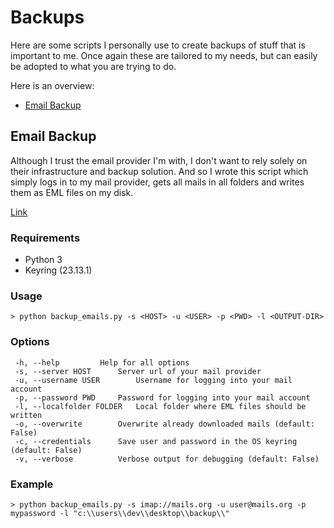 # Backups
Here are some scripts I personally use to create backups of stuff that is important to me.
Once again these are tailored to my needs, but can easily be adopted to what you are trying to do.

Here is an overview:

 - [Email Backup](#email-backup)

## Email Backup
Although I trust the email provider I'm with, I don't want to rely solely on their infrastructure and backup solution.
And so I wrote this script which simply logs in to my mail provider, gets all mails in all folders and writes them as EML files on my disk.

[Link](backup_emails.py)

### Requirements
 - Python 3
 - Keyring (23.13.1)

### Usage
```
> python backup_emails.py -s <HOST> -u <USER> -p <PWD> -l <OUTPUT-DIR>
```

### Options
```
 -h, --help			Help for all options
 -s, --server HOST 		Server url of your mail provider
 -u, --username USER		Username for logging into your mail account
 -p, --password PWD		Password for logging into your mail account
 -l, --localfolder FOLDER	Local folder where EML files should be written
 -o, --overwrite		Overwrite already downloaded mails (default: False)
 -c, --credentials		Save user and password in the OS keyring (default: False)
 -v, --verbose			Verbose output for debugging (default: False)
```

### Example
```
> python backup_emails.py -s imap://mails.org -u user@mails.org -p mypassword -l "c:\\users\\dev\\desktop\\backup\\"
```